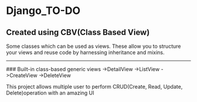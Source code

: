 # Django_TO-DO
## Created using CBV(Class Based View)
Some classes which can be used as views. These allow you to structure your views and reuse code by harnessing inheritance and mixins.
<hr>
### Built-in class-based generic views 
->DetailView
->ListView
->CreateView
->DeleteView

This project allows multiple user to perform CRUD(Create, Read, Update, Delete)operation with an amazing UI

